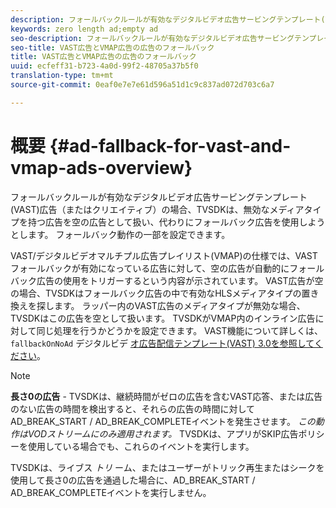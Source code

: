```yaml
---
description: フォールバックルールが有効なデジタルビデオ広告サービングテンプレート(VAST)広告（またはクリエイティブ）の場合、TVSDKは、無効なメディアタイプを持つ広告を空の広告として扱い、代わりにフォールバック広告を使用しようとします。 フォールバック動作の一部を設定できます。
keywords: zero length ad;empty ad
seo-description: フォールバックルールが有効なデジタルビデオ広告サービングテンプレート(VAST)広告（またはクリエイティブ）の場合、TVSDKは、無効なメディアタイプを持つ広告を空の広告として扱い、代わりにフォールバック広告を使用しようとします。 フォールバック動作の一部を設定できます。
seo-title: VAST広告とVMAP広告の広告のフォールバック
title: VAST広告とVMAP広告の広告のフォールバック
uuid: ecfeff31-b723-4a0d-99f2-48705a37b5f0
translation-type: tm+mt
source-git-commit: 0eaf0e7e7e61d596a51d1c9c837ad072d703c6a7

---
```



# 概要 {#ad-fallback-for-vast-and-vmap-ads-overview}

フォールバックルールが有効なデジタルビデオ広告サービングテンプレート(VAST)広告（またはクリエイティブ）の場合、TVSDKは、無効なメディアタイプを持つ広告を空の広告として扱い、代わりにフォールバック広告を使用しようとします。 フォールバック動作の一部を設定できます。

VAST/デジタルビデオマルチプル広告プレイリスト(VMAP)の仕様では、VASTフォールバックが有効になっている広告に対して、空の広告が自動的にフォールバック広告の使用をトリガーするという内容が示されています。 VAST広告が空の場合、TVSDKはフォールバック広告の中で有効なHLSメディアタイプの置き換えを探します。 ラッパー内のVAST広告のメディアタイプが無効な場合、TVSDKはこの広告を空として扱います。 TVSDKがVMAP内のインライン広告に対して同じ処理を行うかどうかを設定できます。 VAST機能について詳しくは、 `fallbackOnNoAd` デジタルビデ [オ広告配信テンプレート(VAST) 3.0を参照してください](https://www.iab.net/guidelines/508676/digitalvideo/vsuite/vast)。

>[!NOTE]
>
>**長さ0の広告** - TVSDKは、継続時間がゼロの広告を含むVAST応答、または広告のない広告の時間を検出すると、それらの広告の時間に対してAD_BREAK_START / AD_BREAK_COMPLETEイベントを発生させます。 *この動作はVODストリームにのみ適用されます。* TVSDKは、アプリがSKIP広告ポリシーを使用している場合でも、これらのイベントを実行します。
>
>TVSDKは、ライブス *トリ* ーム、またはユーザーがトリック再生またはシークを使用して長さ0の広告を通過した場合に、AD_BREAK_START / AD_BREAK_COMPLETEイベントを実行しません。

